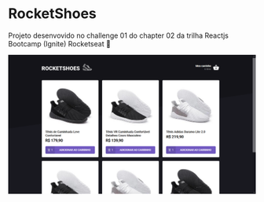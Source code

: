 # RocketShoes

Projeto desenvovido no challenge 01 do chapter 02 da trilha Reactjs Bootcamp (Ignite) Rocketseat 💜

<p align="center">
  <img alt="thumb" src="https://github.com/adreider/ignite-challenge-03/blob/master/.github/thumb.png">
</p>